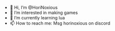 - 👋 Hi, I’m @HoriNoxious
- 👀 I’m interested in making games
- 🌱 I’m currently learning lua
- 📫 How to reach me: Msg horinoxious on discord 


